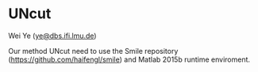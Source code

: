 # UNcut
Wei Ye (ye@dbs.ifi.lmu.de)

Our method UNcut need to use the Smile repository (https://github.com/haifengl/smile) and Matlab 2015b runtime enviroment.
